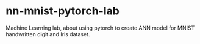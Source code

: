 # nn-mnist-pytorch-lab
Machine Learning lab, about using pytorch to create ANN model for MNIST handwritten digit and Iris dataset.

